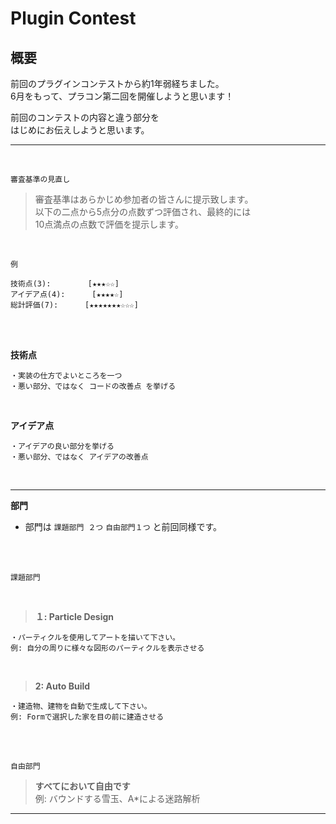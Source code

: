 # Plugin Contest  

## 概要  

前回のプラグインコンテストから約1年弱経ちました。  
6月をもって、プラコン第二回を開催しようと思います！

前回のコンテストの内容と違う部分を  
はじめにお伝えしようと思います。

***

<br>

```
審査基準の見直し
```  

> 審査基準はあらかじめ参加者の皆さんに提示致します。  
> 以下の二点から5点分の点数ずつ評価され、最終的には  
> 10点満点の点数で評価を提示します。  

<br>

`例`  

```
技術点(3):　　　　　[★★★☆☆]  
アイデア点(4): 　　　[★★★★☆]  
総計評価(7): 　　　[★★★★★★★☆☆☆]
```  

<br>
<br>

__**技術点**__  

```
・実装の仕方でよいところを一つ  
・悪い部分、ではなく コードの改善点 を挙げる
```  

<br>
    
__**アイデア点**__  

```
・アイデアの良い部分を挙げる
・悪い部分、ではなく アイデアの改善点
```  

<br>

***

__**部門**__  

* 部門は `課題部門 ２つ` `自由部門１つ` と前回同様です。  

<br>
<br>

```
課題部門
```  

<br>
  
> **１: Particle Design**  

```
・パーティクルを使用してアートを描いて下さい。
例: 自分の周りに様々な図形のパーティクルを表示させる
```  

<br>

> **2: Auto Build**  

```
・建造物、建物を自動で生成して下さい。
例: Formで選択した家を目の前に建造させる
```  

<br>
<br>

```
自由部門
```  

> **すべてにおいて自由です**  
> 例: バウンドする雪玉、A*による迷路解析  

***